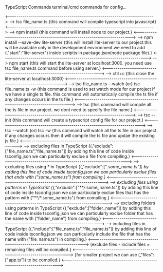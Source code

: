 TypeScript Commands terminal/cmd commands for config...

<------------------------------------------------------------------------->
--> tsc file_name.ts 
{this command will compile typescript into javascript}
<------------------------------------------------------------------------->
--> npm install
{this command will install node to our project.}
<------------------------------------------------------------------------->
--> npm install --save-dev lite-server
{this will install lite-server to our project.this will be available only in the development environment.we need to add (,"start":"lite-server") inside scriptts in package.json(node package file).}
<------------------------------------------------------------------------->
--> npm start
{this will start the lite-server at localhost:3000.
you need use tsc file_name.ts command before using server.}
<------------------------------------------------------------------------->
--> ctrl+c
{this close the lite-server at localhost:3000}
<------------------------------------------------------------------------->
--> tsc file_name.ts --watch (or) tsc file_name.ts -w
{this command is used to set watch mode for our project if we have a single ts file. this command will automatically compile the ts file if any changes occurs in the ts file.}
<------------------------------------------------------------------------->
--> tsc
{this command will compile all the ts file in our project. we dont need to specify the file name.}
<------------------------------------------------------------------------->
--> tsc --init
{this command will create a typescript config file for our project.}
<------------------------------------------------------------------------->
--> tsc --watch (or) tsc -w
{this command will watch all the ts file in our project. if any changes occurs then it will compile the ts file and updae the existing js file.}
<------------------------------------------------------------------------->
--> excluding files in TypeScript
{(,"exclude":["file_name.ts","file_name.ts"])
by adding this line of code inside tsconfig.json we can particularly exclue a file from compiling.}
<------------------------------------------------------------------------->
--> excluding files using * in TypeScript
{(,"exclude":["*.some_name.ts"])
by adding this line of code inside tsconfig.json we can particularly exclue files that ends with ("some_name.ts") from compiling.}
<------------------------------------------------------------------------->
--> excluding files using patterns in TypeScript
{(,"exclude":["**/*.some_name.ts"])
by adding this line of code inside tsconfig.json we can particularly exclue files that has the pattern with ("**/*.some_name.ts") from compiling.}
<------------------------------------------------------------------------->
--> excluding folders using patterns in TypeScript
{(,"exclude":["folder_name"])
by adding this line of code inside tsconfig.json we can particularly exclue folder that has the name with ("folder_name") from compiling.}
<------------------------------------------------------------------------->
 --> including files in TypeScript
{(,"include":["file_name.ts","file_name.ts"])
by adding this line of code inside tsconfig.json we can particularly include  the file that has the name with ("file_name.ts") in compiling.}
<------------------------------------------------------------------------->
{exclude files - include files = remaining files will be compiled.}
<-------------------------------------------------------------------------> 
{for smaller project we can use (,"files":["app.ts"]) to be compiled.}
<------------------------------------------------------------------------->
